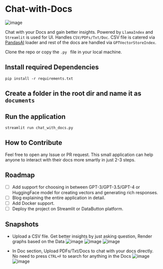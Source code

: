 # Chat-with-Docs

![image](https://user-images.githubusercontent.com/26565263/236671146-5fc5d5f0-4acb-40c7-9d9a-dc072efd8078.png)

Chat with your Docs and gain better insights. Powered by `LlamaIndex` and `Streamlit` is used for UI. 
Handles `CSV/PDFs/Txt/Doc`. CSV file is catered via [PandasAI](https://llamahub.ai/l/pandas_ai) loader and rest of the docs are handled via 
`GPTVectorStoreIndex`.

Clone the repo or copy the `.py ` file in your local machine. 

## Install required Dependencies
```
pip install -r requirements.txt
```

## Create a folder in the root dir and name it as `documents`

## Run the application
`streamlit run chat_with_docs.py`

## How to Contribute
Feel free to open any Issue or PR request. This small application can help anyone to interact with their docs more smartly in just 2-3 steps.

## Roadmap
- [ ] Add support for choosing in between GPT-3/GPT-3.5/GPT-4 or HuggingFace model for creating vectors and generating rich responses.
- [ ] Blog explaining the entire application in detail.
- [ ] Add Docker support.
- [ ] Deploy the project on Streamlit or DataButton platform.

## Snapshots
- Upload a CSV file. Get better insights by just asking question, Render graphs based on the Data
![image](https://user-images.githubusercontent.com/26565263/236671237-8517eecd-59f5-4961-8e33-772a26e92962.png)
![image](https://user-images.githubusercontent.com/26565263/236671280-e5e9da7a-dd32-4af2-bd79-42545ad67d07.png)
![image](https://user-images.githubusercontent.com/26565263/236671344-31967a79-2601-4cf2-bb2e-12a9eaf9429d.png)

- In Doc section, Upload PDFs/Txt/Docs to chat with your docs directly. No need to press `CTRL+F` to search for anything in the Docs
![image](https://user-images.githubusercontent.com/26565263/236671378-650d387f-57ad-4738-9bd0-15229f7e2e1d.png)
![image](https://user-images.githubusercontent.com/26565263/236671580-0b032941-6c89-430a-a42c-f68655d39f71.png)


